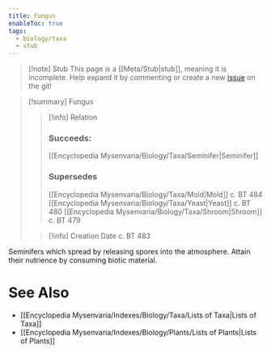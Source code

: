 ```yaml
---
title: Fungus
enableToc: true
tags:
  - biology/taxa
  - stub
---
```


> [!note] Stub
> This page is a [[Meta/Stub|stub]], meaning it is incomplete. Help expand it by commenting or create a new [issue](https://github.com/RagtimeGal/quartz--encyclopedia-mysenvaria/issues/new/choose) on the git!


> [!summary] Fungus
> > [!info] Relation
> > ### Succeeds:
> > [[Encyclopedia Mysenvaria/Biology/Taxa/Seminifer|Seminifer]]
> > ### Supersedes 
> > [[Encyclopedia Mysenvaria/Biology/Taxa/Mold|Mold]] c. BT 484
> > [[Encyclopedia Mysenvaria/Biology/Taxa/Yeast|Yeast]] c. BT 480
> > [[Encyclopedia Mysenvaria/Biology/Taxa/Shroom|Shroom]] c. BT 479
>
> > [!info] Creation Date
> > c. BT 483

Seminifers which spread by releasing spores into the atmosphere. Attain their nutrience by consuming biotic material.

# See Also
- [[Encyclopedia Mysenvaria/Indexes/Biology/Taxa/Lists of Taxa|Lists of Taxa]]
- [[Encyclopedia Mysenvaria/Indexes/Biology/Plants/Lists of Plants|Lists of Plants]]
